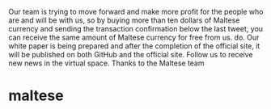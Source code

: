 Our team is trying to move forward and make more profit for the people who are and will be with us, so by buying more than ten dollars of Maltese currency and sending the transaction confirmation below the last tweet, you can receive the same amount of Maltese currency for free from us.  do.
Our white paper is being prepared and after the completion of the official site, it will be published on both GitHub and the official site. 
Follow us to receive new news in the virtual space. Thanks to the Maltese team 
# maltese
